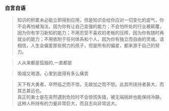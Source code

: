 ### 自言自语

> 知识的积累未必能立即得到应用，但是知识会给你应对一切变化的底气，你不会再怕被淘汰，因为你有让自己变强的能力；不会怕所处的行业被颠覆，因为你有学习新知的能力；不用忍受不喜欢的老板的压榨，因为你有随时再就业的能力；不用依附于任何体系和个人，因为你有独立而自由的灵魂。请相信，人生会偏爱那些努力的孩子，但是所有的偏爱，都来源于自己的努力。

> 人从来都是孤独的,一直都是  

> 吸烟又喝酒，心里到底得有多么痛苦  

> 天下有大勇者，卒然临之而不惊，无故加之而不怒。此其所挟持者甚大，而其志甚远也。  
  真正的勇士是在突然遇到危险时不会惊慌失措，被无端挑衅也能保持冷静。这种人所持有的力量非常巨大，而且志向非常远大。

